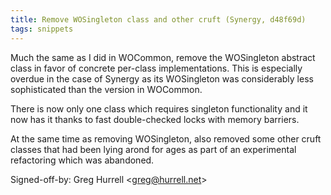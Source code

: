 ```yaml
---
title: Remove WOSingleton class and other cruft (Synergy, d48f69d)
tags: snippets
---
```


Much the same as I did in WOCommon, remove the WOSingleton abstract class in favor of concrete per-class implementations. This is especially overdue in the case of Synergy as its WOSingleton was considerably less sophisticated than the version in WOCommon.

There is now only one class which requires singleton functionality and it now has it thanks to fast double-checked locks with memory barriers.

At the same time as removing WOSingleton, also removed some other cruft classes that had been lying arond for ages as part of an experimental refactoring which was abandoned.

Signed-off-by: Greg Hurrell &lt;greg@hurrell.net&gt;
